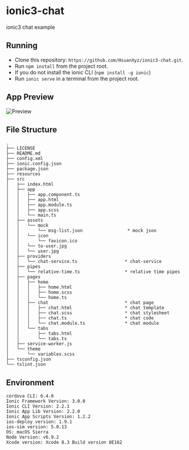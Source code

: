 # ionic3-chat
 ionic3 chat example

 ## Running
 * Clone this repository: `https://github.com/HsuanXyz/ionic3-chat.git`.
 * Run `npm install` from the project root.
 * If you do not install the ionic CLI (`npm install -g ionic`)
 * Run `ionic serve` in a terminal from the project root.

 ## App Preview
 <img src="https://github.com/HsuanXyz/hsuanxyz.github.io/blob/master/assets/ionic3-chat/ionic3-chat-v2.gif?raw=true" alt="Preview">

 ## File Structure
 ```
 .
 ├── LICENSE
 ├── README.md
 ├── config.xml
 ├── ionic.config.json
 ├── package.json
 ├── resources
 ├── src
 │   ├── index.html
 │   ├── app
 │   │   ├── app.component.ts
 │   │   ├── app.html
 │   │   ├── app.module.ts
 │   │   ├── app.scss
 │   │   └── main.ts
 │   ├── assets
 │   │   └── mock
 │   │       └── msg-list.json                 * mock json
 │   │   └── icon
 │   │       └── favicon.ico
 │   │   └── to-user.jpg
 │   │   └── user.jpg
 │   ├── providers
 │   │   └── chat-service.ts                  * chat-service
 │   ├── pipes
 │   │   └── relative-time.ts                 * relative time pipes
 │   ├── pages
 │   │   ├── home
 │   │   │   ├── home.html        
 │   │   │   ├── home.scss         
 │   │   │   └── home.ts           
 │   │   ├── chat                             * chat page
 │   │   │   ├── chat.html                    * chat template
 │   │   │   ├── chat.scss                    * chat stylesheet
 │   │   │   ├── chat.ts                      * chat code
 │   │   │   └── chat.module.ts               * chat module
 │   │   └── tabs
 │   │       ├── tabs.html
 │   │       └── tabs.ts
 │   ├── service-worker.js
 │   └── theme
 │       └── variables.scss
 ├── tsconfig.json
 └── tslint.json
 ```

 ## Environment
 ```
 cordova CLI: 6.4.0
 Ionic Framework Version: 3.0.0
 Ionic CLI Version: 2.2.1
 Ionic App Lib Version: 2.2.0
 Ionic App Scripts Version: 1.2.2
 ios-deploy version: 1.9.1
 ios-sim version: 5.0.13
 OS: macOS Sierra
 Node Version: v6.9.2
 Xcode version: Xcode 8.3 Build version 8E162
 ```
